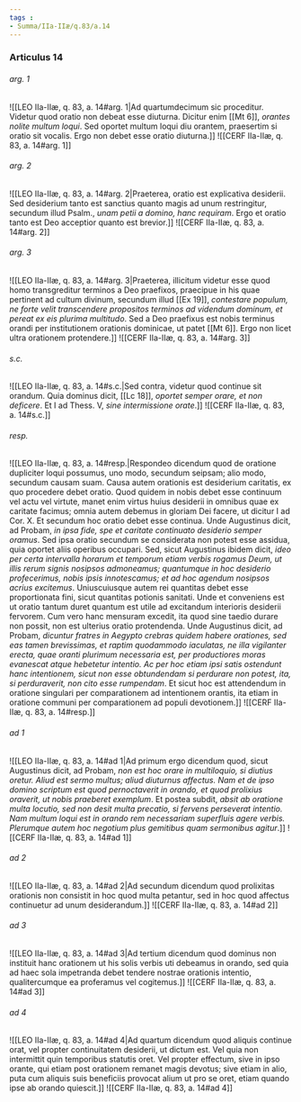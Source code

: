 ```yaml
---
tags : 
- Summa/IIa-IIæ/q.83/a.14
---
```


### Articulus 14

###### arg. 1
![[LEO IIa-IIæ, q. 83, a. 14#arg. 1|Ad quartumdecimum sic proceditur. Videtur quod oratio non debeat esse diuturna. Dicitur enim [[Mt 6]], *orantes nolite multum loqui*. Sed oportet multum loqui diu orantem, praesertim si oratio sit vocalis. Ergo non debet esse oratio diuturna.]]
![[CERF IIa-IIæ, q. 83, a. 14#arg. 1]]

###### arg. 2
![[LEO IIa-IIæ, q. 83, a. 14#arg. 2|Praeterea, oratio est explicativa desiderii. Sed desiderium tanto est sanctius quanto magis ad unum restringitur, secundum illud Psalm., *unam petii a domino, hanc requiram*. Ergo et oratio tanto est Deo acceptior quanto est brevior.]]
![[CERF IIa-IIæ, q. 83, a. 14#arg. 2]]

###### arg. 3
![[LEO IIa-IIæ, q. 83, a. 14#arg. 3|Praeterea, illicitum videtur esse quod homo transgreditur terminos a Deo praefixos, praecipue in his quae pertinent ad cultum divinum, secundum illud [[Ex 19]], *contestare populum, ne forte velit transcendere propositos terminos ad videndum dominum, et pereat ex eis plurima multitudo*. Sed a Deo praefixus est nobis terminus orandi per institutionem orationis dominicae, ut patet [[Mt 6]]. Ergo non licet ultra orationem protendere.]]
![[CERF IIa-IIæ, q. 83, a. 14#arg. 3]]

###### s.c.
![[LEO IIa-IIæ, q. 83, a. 14#s.c.|Sed contra, videtur quod continue sit orandum. Quia dominus dicit, [[Lc 18]], *oportet semper orare, et non deficere*. Et I ad Thess. V, *sine intermissione orate*.]]
![[CERF IIa-IIæ, q. 83, a. 14#s.c.]]

###### resp.
![[LEO IIa-IIæ, q. 83, a. 14#resp.|Respondeo dicendum quod de oratione dupliciter loqui possumus, uno modo, secundum seipsam; alio modo, secundum causam suam. Causa autem orationis est desiderium caritatis, ex quo procedere debet oratio. Quod quidem in nobis debet esse continuum vel actu vel virtute, manet enim virtus huius desiderii in omnibus quae ex caritate facimus; omnia autem debemus in gloriam Dei facere, ut dicitur I ad Cor. X. Et secundum hoc oratio debet esse continua. Unde Augustinus dicit, ad Probam, *in ipsa fide, spe et caritate continuato desiderio semper oramus*. Sed ipsa oratio secundum se considerata non potest esse assidua, quia oportet aliis operibus occupari. Sed, sicut Augustinus ibidem dicit, *ideo per certa intervalla horarum et temporum etiam verbis rogamus Deum, ut illis rerum signis nosipsos admoneamus; quantumque in hoc desiderio profecerimus, nobis ipsis innotescamus; et ad hoc agendum nosipsos acrius excitemus*. Uniuscuiusque autem rei quantitas debet esse proportionata fini, sicut quantitas potionis sanitati. Unde et conveniens est ut oratio tantum duret quantum est utile ad excitandum interioris desiderii fervorem. Cum vero hanc mensuram excedit, ita quod sine taedio durare non possit, non est ulterius oratio protendenda. Unde Augustinus dicit, ad Probam, *dicuntur fratres in Aegypto crebras quidem habere orationes, sed eas tamen brevissimas, et raptim quodammodo iaculatas, ne illa vigilanter erecta, quae oranti plurimum necessaria est, per productiores moras evanescat atque hebetetur intentio. Ac per hoc etiam ipsi satis ostendunt hanc intentionem, sicut non esse obtundendam si perdurare non potest, ita, si perduraverit, non cito esse rumpendam*. Et sicut hoc est attendendum in oratione singulari per comparationem ad intentionem orantis, ita etiam in oratione communi per comparationem ad populi devotionem.]]
![[CERF IIa-IIæ, q. 83, a. 14#resp.]]

###### ad 1
![[LEO IIa-IIæ, q. 83, a. 14#ad 1|Ad primum ergo dicendum quod, sicut Augustinus dicit, ad Probam, *non est hoc orare in multiloquio, si diutius oretur. Aliud est sermo multus; aliud diuturnus affectus. Nam et de ipso domino scriptum est quod pernoctaverit in orando, et quod prolixius oraverit, ut nobis praeberet exemplum*. Et postea subdit, *absit ab oratione multa locutio, sed non desit multa precatio, si fervens perseverat intentio. Nam multum loqui est in orando rem necessariam superfluis agere verbis. Plerumque autem hoc negotium plus gemitibus quam sermonibus agitur*.]]
![[CERF IIa-IIæ, q. 83, a. 14#ad 1]]

###### ad 2
![[LEO IIa-IIæ, q. 83, a. 14#ad 2|Ad secundum dicendum quod prolixitas orationis non consistit in hoc quod multa petantur, sed in hoc quod affectus continuetur ad unum desiderandum.]]
![[CERF IIa-IIæ, q. 83, a. 14#ad 2]]

###### ad 3
![[LEO IIa-IIæ, q. 83, a. 14#ad 3|Ad tertium dicendum quod dominus non instituit hanc orationem ut his solis verbis uti debeamus in orando, sed quia ad haec sola impetranda debet tendere nostrae orationis intentio, qualitercumque ea proferamus vel cogitemus.]]
![[CERF IIa-IIæ, q. 83, a. 14#ad 3]]

###### ad 4
![[LEO IIa-IIæ, q. 83, a. 14#ad 4|Ad quartum dicendum quod aliquis continue orat, vel propter continuitatem desiderii, ut dictum est. Vel quia non intermittit quin temporibus statutis oret. Vel propter effectum, sive in ipso orante, qui etiam post orationem remanet magis devotus; sive etiam in alio, puta cum aliquis suis beneficiis provocat alium ut pro se oret, etiam quando ipse ab orando quiescit.]]
![[CERF IIa-IIæ, q. 83, a. 14#ad 4]]

